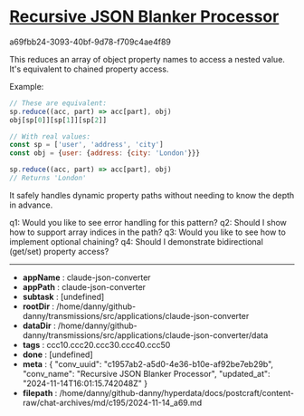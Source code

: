 # [Recursive JSON Blanker Processor](https://claude.ai/chat/c1957ab2-a5d0-4e36-b10e-af92be7eb29b)

a69fbb24-3093-40bf-9d78-f709c4ae4f89

 This reduces an array of object property names to access a nested value. It's equivalent to chained property access.

Example:
```javascript
// These are equivalent:
sp.reduce((acc, part) => acc[part], obj)
obj[sp[0]][sp[1]][sp[2]]  

// With real values:
const sp = ['user', 'address', 'city']
const obj = {user: {address: {city: 'London'}}}

sp.reduce((acc, part) => acc[part], obj) 
// Returns 'London'
```

It safely handles dynamic property paths without needing to know the depth in advance.

q1: Would you like to see error handling for this pattern?
q2: Should I show how to support array indices in the path?
q3: Would you like to see how to implement optional chaining?
q4: Should I demonstrate bidirectional (get/set) property access?

---

* **appName** : claude-json-converter
* **appPath** : claude-json-converter
* **subtask** : [undefined]
* **rootDir** : /home/danny/github-danny/transmissions/src/applications/claude-json-converter
* **dataDir** : /home/danny/github-danny/transmissions/src/applications/claude-json-converter/data
* **tags** : ccc10.ccc20.ccc30.ccc40.ccc50
* **done** : [undefined]
* **meta** : {
  "conv_uuid": "c1957ab2-a5d0-4e36-b10e-af92be7eb29b",
  "conv_name": "Recursive JSON Blanker Processor",
  "updated_at": "2024-11-14T16:01:15.742048Z"
}
* **filepath** : /home/danny/github-danny/hyperdata/docs/postcraft/content-raw/chat-archives/md/c195/2024-11-14_a69.md